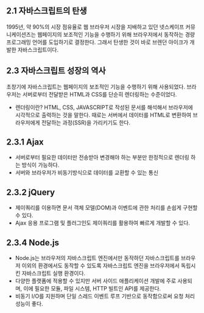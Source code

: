 ## 2.1 자바스크립트의 탄생

1995년, 약 90%의 시장 점유율로 웹 브라우저 시장을 지배하고 있던 넷스케이프 커뮤니케이션즈는 웹페이지의 보조적인 기능을 수행하기 위해 브라우저에서 동작하는 경량 프로그래밍 언어를 도입하기로 결정한다.
그래서 탄생한 것이 바로 브렌던 아이크가 개발한 자바스크립트이다.

## 2.3 자바스크립트 성장의 역사

초창기에 자바스크립트는 웹페이지의 보조적인 기능을 수행하기 위해 사용되었다. 브라우저는 서버로부터 전달받은 HTML과 CSS를 단순히 렌더링하는 수준이었다.

- 렌더링이란? HTML, CSS, JAVASCRIPT로 작성된 문서를 해석해서 브라우저에 시각적으로 출력하는 것을 말한다.
  때로는 서버에서 데이터를 HTML로 변환하여 브라우저에게 전달하는 과정(SSR)을 가리키기도 한다.

## 2.3.1 Ajax

- 서버로부터 필요한 데이터만 전송받아 변경해야 하는 부분만 한정적으로 렌더링 하는 방식이 가능하다.
- 서버와 브라우저가 비동기방식으로 데이터를 교환할 수 있는 통신

## 2.3.2 jQuery

- 제이쿼리를 이용하면 문서 객체 모델(DOM)과 이벤트에 관한 처리를 손쉽게 구현할 수 있다.
- Ajax 응용 프로그램 및 플러그인도 제이쿼리를 활용하여 빠르게 개발할 수 있다.

## 2.3.4 Node.js

- Node.js는 브라우저의 자바스크립트 엔진에서만 동작하던 자바스크립트를 브라우저 이외의 환경에서도 동작할 수 있도록
  자바스크립트 엔진을 브라우저에서 독립시킨 자바스크립트 실행 환경이다.
- 다양한 플랫폼에 적용할 수 있지만 서버 사이드 애플리케이션 개발에 주로 사용되며,
  이에 필요한 모듈, 파일 시스템, HTTP 빌트인 API를 제공한다.
- 비동기 I/O를 지원하며 단일 스레드 이벤트 루프 기반으로 동작함으로써 요청 처리 성능이 좋다.
